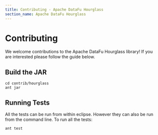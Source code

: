 ```yaml
---
title: Contributing - Apache DataFu Hourglass
section_name: Apache DataFu Hourglass
---
```


# Contributing

We welcome contributions to the Apache DataFu Hourglass library!  If you are interested please follow the guide below.

## Build the JAR

    cd contrib/hourglass
    ant jar
    
## Running Tests

All the tests can be run from within eclipse.  However they can also be run from the command line.  To run all the tests:

    ant test